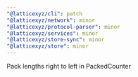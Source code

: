```yaml
---
"@latticexyz/cli": patch
"@latticexyz/network": minor
"@latticexyz/protocol-parser": minor
"@latticexyz/services": minor
"@latticexyz/store-sync": minor
"@latticexyz/store": minor
---
```


Pack lengths right to left in PackedCounter

